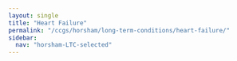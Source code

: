 ```yaml
---
layout: single
title: "Heart Failure"
permalink: "/ccgs/horsham/long-term-conditions/heart-failure/"
sidebar:
  nav: "horsham-LTC-selected"
---
```


